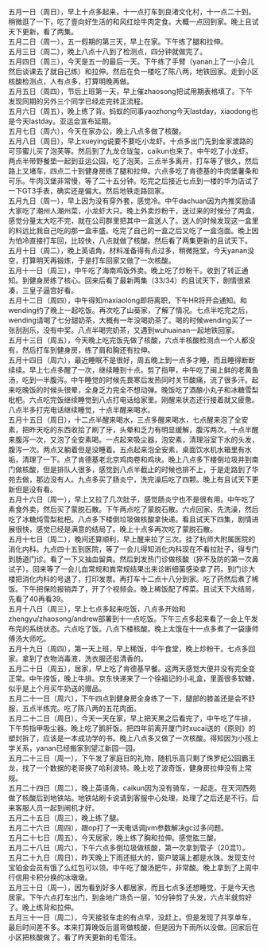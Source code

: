 
五月一日（周日），早上十点多起来，十一点打车到良渚文化村，十一点二十到。稍微逛了一下，吃了壹向好生活的和风红烩牛肉定食。大概一点回到家。晚上且试天下更新，看了两集。</br>
五月二日（周一），五一假期的第三天，早上在家。下午练了腿和拉伸。</br>
五月三日（周二），晚上八点十八到了检测点，四分钟就做完了。</br>
五月四日（周三），今天是五一的最后一天。下午练了手臂（yanan上了一小会儿然后谈课去了就自己练）和拉伸。然后在负一楼吃了陈八两，地铁回家。走到小区核酸检测点，人有点多，打算明晚再做。</br>
五月五日（周四），节后上班第一天，早上催zhaosong把试用期表格填了。下午发现同期的另外三个同学已经走完转正流程。</br>
五月六日（周五），晚上练了背。蚂蚁的同事yaozhong今天lastday，xiaodong也是今天lastday。亚运会宣布延期。</br>
五月七日（周六），今天在家办公，晚上八点多做了核酸。</br>
五月八日（周日），早上xueying说要不要吃小龙虾。十点多出门先到金家渡路的可莎蜜儿买了泡芙等。然后到了九龙仓珑玺，caikun也来了。中午吃了小龙虾。两点半带野餐垫一起到亚运公园，吃了泡芙。三点半多离开，打车等了很久，然后路上又堵车，四点二十到健身房练了腿和拉伸。六点多吃了肯德基的牛肉堡薯条和可乐。牛肉汉堡非常慢，等了二十五分钟。吃完之后接近七点到一楼的华为店试了一下GT3手表，确实还是偏大。然后地铁走路回家。</br>
五月九日（周一），早上因为没有穿外套，感觉冷。中午dachuan因为内推奖励请大家吃了潮州人潮州菜，小龙虾大只。晚上外卖炒粉干，送过来的时候分了两盒，感觉分量太大吃不完，就在公司群里把其中一盒送人了。送人的时候发现这一盒里的料远比我自己吃的那一盒丰盛。吃完了自己的一盒之后又吃了一盒泡面。晚上因为怕冷直接打车回，比较快，八点就做了核酸。然后看了两集更新的且试天下。</br>
五月十日（周二），晚上英语角，材料准备得有点过多，稍微拖堂。今天yanan没空，打算明天再锻炼，于是打车回家又做了一次核酸。</br>
五月十一日（周三），中午吃了海南鸡饭外卖。晚上吃了炒粉干。收到了转正通知。到健身房练了核心。回来后看了最新两集（33/34）的且试天下，剧情很紧凑，三皇子逼宫好看。</br>
五月十二日（周四），中午得知maxiaolong即将离职，下午HR将开会通知。和wending约了晚上一起吃饭。再次吃了山葵家，了解了情况。七点半吃完之后，wending请喝了七分甜奶茶，大概有一年没喝奶茶了。喝的时候wending买了一张刮刮乐，没有中奖。八点半喝完奶茶，又遇到wuhuainan一起地铁回家。</br>
五月十三日（周五），今天晚上吃完饭先做了核酸，六点半核酸检测点一个人都没有，然后打车到健身房，练了肩和胸还有拉伸。</br>
五月十四日（周六），最近睡眠不是很好，周五晚上到一点多才睡，而且睡得断断续续。早上七点多醒了一次，继续睡到十点。剪了指甲，中午吃了闽上鲜的老黄鱼汤，吃到一半腹泻。中午睡觉的时候先畏寒后发热同时关节酸痛，流了很多汗。起来吃晚饭的时候头很晕，全身乏力完全不想动弹。晚饭吃了酒酿小丸子和冰糖雪梨枇杷。六点吃完饭继续睡觉到八点打电话给家里。刚醒来状态还行接着就又疲惫。八点半多打完电话继续睡觉，十点半醒来喝水。</br>
五月十五日（周日），十二点半醒来喝水，三点多醒来喝水，七点醒来泡了全安素，把昨天吃的东西收拾了刷了牙，头晕和乏力有明显缓解，腹泻两次。十点半醒来腹泻一次，又泡了全安素喝。一点起来吸尘器，泡安素，清理浴室下水的头发，腹泻一次。两点又躺着但是没睡着。五点起来泡全安素，桌面饮水机水箱里有水垢，清理了一下。点了肯德基老北京鸡肉卷和鸡块。晚上八点多下楼倒垃圾并到南门做核酸，但是排队人很多，感觉到八点半截止的时候也排不上，于是走路到了华苑去做，那边没有人。九点多买了肠炎宁，洗完澡后吃了四颗。晚上有且试天下更新但是没有看。</br>
五月十六日（周一），早上又拉了几次肚子，感觉肠炎宁也不是很有用。中午吃了素食外卖，然后买了蒙脱石散。下午两点吃了蒙脱石散。六点回家，先洗澡，然后吃了冰糖炖雪梨枇杷。八点多下楼倒垃圾做核酸拿快递。看且试天下四集，剧情进展很快，感觉已经是满意的结局了。晚上十点多再次吃了蒙脱石散。</br>
五月十七日（周二），晚间还算顺利，早上醒来拉了三次。挂了杭师大附属医院的消化内科。九点四十五到医院，等了一会儿得知消化内科现在不看拉肚子，得专门到肠道门诊。看了一下又抽血留粪。然后到发热门诊做核酸（猝不及防的第一次鼻试子）。回来等了一会儿血常规和粪常规结果出来诊断细菌感染拿了药。到门诊大楼把消化内科的号退了，打印发票。再打车十二点十八分到家。吃了药然后煮了稀饭。下午把保险报销弄了，开了个视频会。晚上稀饭配了榨菜。且试天下大结局，先看了40再看39。</br>
五月十八日（周三），早上七点多起来吃饭，八点多开始和zhengyu/zhaosong/andrew部署到十一点吃饭。下午三点多起来看了一会上午发布完的系统状态。六点吃了饭。八点下楼核酸。晚上太饿在十一点多煮了一袋康师傅汤大师吃。</br>
五月十九日（周四），第一天上班，早上稀饭，中午食堂，晚上炒粉干。七点多回家。拿到了衣物消毒液，洗衣服还挺清香的。</br>
五月二十日（周五），居家，早上吃了肯德基早餐。这两天感觉大便并没有完全变正常。中午捞饭，晚上牛排。京东快递来了一个徐福记的小礼盒，里面很多软糖，似乎是上个月买牛奶送的赠品。</br>
五月二十一日（周六），下午四点到健身房全身练了一下，腿部的膝盖还是会不舒服，五点半练完。吃了陈八两的五花肉面。</br>
五月二十二日（周日），今天一天在家，早上把天黑之后看完了，中午吃了牛排，下午剪指甲吸尘器。晚上吃了鹅肝饭。把四年前离开厦门时xucai送的《原则》的塑封拆了，应该是一本成功学的书。晚上八点多又做了一次核酸。得知因为小孩上学关系，yanan已经搬家到望江新园一园。</br>
五月二十三日（周一），下午发了家庭日的礼物，随机乐高只剩了侏罗纪公园霸王龙，找了一个数据的老哥换了哈利波特。晚上吃了波奇饭，健身房拉伸没有上常规。</br>
五月二十四日（周二），晚上英语角，caikun因为没有骑车，一起走。在天河西苑做了核酸后到地铁站。地铁站刷卡说请到客服中心处理，处理了之后还是不行。后来客服人员一起到闸机才好。</br>
五月二十五日（周三），晚上练了腿。</br>
五月二十六日（周四），跟op打了一天电话调jvm参数解决gc过多问题。</br>
五月二十七日（周五），今天居家，晚上练了胸和拉伸。感觉肱三酸。</br>
五月二十八日（周六），下午六点多倒垃圾做核酸，第一次拿到管子（20混1）。</br>
五月二十九日（周日），昨天晚上下雨还挺大的，窗户玻璃上都是水珠。发现支付宝铂金会员有饿了么红包可以领。中午吃了酸汤肥牛，非常酸。晚上拿到了上周中行信用卡积分换的冰墩墩。</br>
五月三十日（周一），因为看到好多人都居家，而且七点多还想睡觉，于是今天也居家。下午六点打车出门，到金地广场负一层，10分钟剪了头发，六点半就剪好了。晚上练背和拉伸。</br>
五月三十一日（周二），今天接驳车走的有点早，没赶上。但是发现了共享单车，最后时间差不多。本来打算晚饭后遛弯做核酸，但是因为下雨所以没做。回家后在小区把核酸做了。看了昨天更新的毛雪汪。</br>

